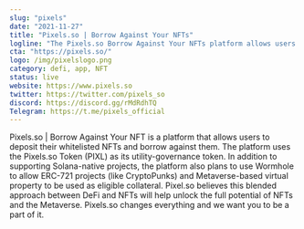 ```yaml
---
slug: "pixels"
date: "2021-11-27"
title: "Pixels.so | Borrow Against Your NFTs"
logline: "The Pixels.so Borrow Against Your NFTs platform allows users to deposit their whitelisted NFTs and borrow against them."
cta: "https://pixels.so/"
logo: /img/pixelslogo.png
category: defi, app, NFT
status: live
website: https://www.pixels.so
twitter: https://twitter.com/pixels_so
discord: https://discord.gg/rMdRdhTQ
Telegram: https://t.me/pixels_official
---
```


Pixels.so | Borrow Against Your NFT is a platform that allows users to deposit their whitelisted NFTs and borrow against them. The platform uses the Pixels.so Token (PIXL) as its utility-governance token. In addition to supporting Solana-native projects, the platform also plans to use Wormhole to allow ERC-721 projects (like CryptoPunks) and Metaverse-based virtual property to be used as eligible collateral. 
Pixel.so believes this blended approach between DeFi and NFTs will help unlock the full potential of NFTs and the Metaverse. Pixels.so changes everything and we want you to be a part of it.